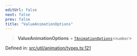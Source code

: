 ```yaml
---
editUrl: false
next: false
prev: false
title: "ValueAnimationOptions"
---
```


> **ValueAnimationOptions** = [`TAnimationOptions`](/api/fabric/namespaces/util/type-aliases/tanimationoptions/)\<`number`\>

Defined in: [src/util/animation/types.ts:121](https://github.com/fabricjs/fabric.js/blob/9a792f4b7b8031f02ec7ea4ce8c99f810e45cfec/src/util/animation/types.ts#L121)
